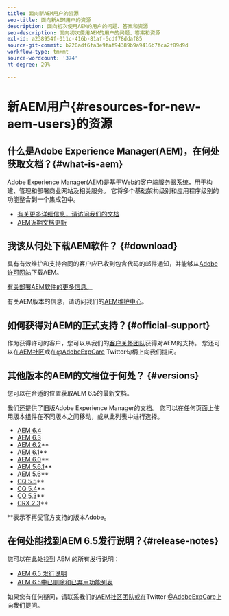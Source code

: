 ```yaml
---
title: 面向新AEM用户的资源
seo-title: 面向新AEM用户的资源
description: 面向初次使用AEM的用户的问题、答案和资源
seo-description: 面向初次使用AEM的用户的问题、答案和资源
exl-id: a238954f-011c-416b-81af-6cdf78ddaf85
source-git-commit: b220adf6fa3e9faf94389b9a9416b7fca2f89d9d
workflow-type: tm+mt
source-wordcount: '374'
ht-degree: 29%

---
```


# 新AEM用户{#resources-for-new-aem-users}的资源

## 什么是Adobe Experience Manager(AEM)，在何处获取文档？{#what-is-aem}

Adobe Experience Manager(AEM)是基于Web的客户端服务器系统，用于构建、管理和部署商业网站及相关服务。 它将多个基础架构级别和应用程序级别的功能整合到一个集成包中。

* [有关更多详细信息，请访问我们的文档](/help/sites-deploying/home.md)
* [AEM近期文档更新](https://helpx.adobe.com/experience-manager/documentation-updates.html)

## 我该从何处下载AEM软件？ {#download}

具有有效维护和支持合同的客户应已收到包含代码的邮件通知，并能够从[Adobe许可网站](http://licensing.adobe.com/)下载AEM。

[有关部署AEM软件的更多信息。](/help/sites-deploying/home.md)

有关AEM版本的信息，请访问我们的[AEM维护中心](https://helpx.adobe.com/experience-manager/aem-releases-updates.html)。

## 如何获得对AEM的正式支持？{#official-support}

作为获得许可的客户，您可以从我们的[客户关怀团队](https://helpx.adobe.com/cn/marketing-cloud/contact-support.html)获得对AEM的支持。 您还可以在[AEM社区](https://forums.adobe.com/community/experience-cloud/marketing-cloud/experience-manager)或在[@AdobeExpCare](https://twitter.com/adobeexpcare) Twitter句柄上向我们提问。

## 其他版本的AEM的文档位于何处？ {#versions}

您可以在合适的位置获取AEM 6.5的最新文档。

我们还提供了旧版Adobe Experience Manager的文档。 您可以在任何页面上使用版本组件在不同版本之间移动，或从此列表中进行选择。

* [AEM 6.4](https://helpx.adobe.com/cn/support/experience-manager/6-4.html)
* [AEM 6.3](https://helpx.adobe.com/cn/support/experience-manager/6-3.html)
* [AEM 6.2](https://helpx.adobe.com/cn/support/experience-manager/6-2.html)**
* [AEM 6.1](https://docs.adobe.com/docs/cn/aem/6-1.html)**
* [AEM 6.0](https://docs.adobe.com/docs/cn/aem/6-0.html)**
* [AEM 5.6.1](https://helpx.adobe.com/experience-manager/aem-previous-versions.html)**
* [AEM 5.6](https://helpx.adobe.com/experience-manager/aem-previous-versions.html)**
* [CQ 5.5](https://helpx.adobe.com/experience-manager/aem-previous-versions.html)**
* [CQ 5.4](https://helpx.adobe.com/experience-manager/aem-previous-versions.html)**
* [CQ 5.3](https://helpx.adobe.com/experience-manager/aem-previous-versions.html)**
* [CRX 2.3](https://helpx.adobe.com/experience-manager/aem-previous-versions.html)**

**表示不再受官方支持的版本Adobe。

## 在何处能找到AEM 6.5发行说明？{#release-notes}

您可以在此处找到 AEM 的所有发行说明：

* [AEM 6.5 发行说明](/help/release-notes/home.md)
* [AEM 6.5中已删除和已弃用功能列表](/help/release-notes/deprecated-removed-features.md)

如果您有任何疑问，请联系我们的[AEM社区团队](http://help-forums.adobe.com/content/adobeforums/en/experience-manager-forum/adobe-experience-manager.html)或在Twitter [@AdobeExpCare](https://twitter.com/adobeexpcare)上向我们提问。
